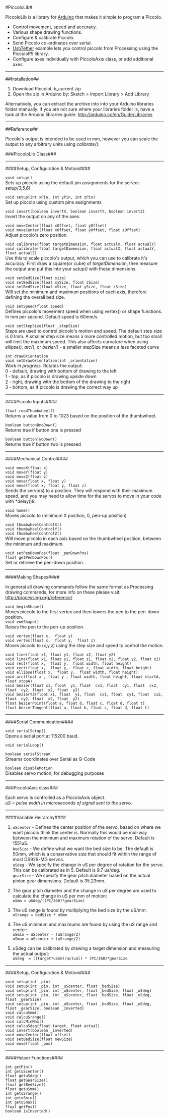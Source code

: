 #PiccoloLib#

PiccoloLib is a library for [Arduino](http://www.arduino.cc) that makes it simple to program a Piccolo.

* Control movement, speed and accuracy.
* Various shape drawing functions.
* Configure & calibrate Piccolo.
* Send Piccolo co-ordinates over serial.
* [UsbTether]() example lets you control piccolo from Processing using the PiccoloP5 library.
* Configure axes individually with PiccoloAxis class, or add additional axes.

---

##Installation##

1. Download PiccoloLib_current.zip
2. Open the zip in Arduino by: Sketch > Import Library > Add Library

Alternatively, you can extract the archive into into your Arduino libraries folder manually.
If you are not sure where your libraries folder is, have a look at the Arduino libraries guide: http://arduino.cc/en/Guide/Libraries

---

##Reference##

Piccolo's output is intended to be used in mm, however you can scale the output to any arbitrary units using *calibrate()*.


###PiccoloLib Class###

---
####Setup, Configuration & Motion####

`void setup()`  
Sets up piccolo using the default pin assignments for the servos: *setup(3,5,6)*

`void setup(int xPin, int yPin, int zPin)`  
Set up piccolo using custom pins assignments

`void invert(boolean invertX, boolean invertY, boolean invertZ)`  
Invert the output on any of the axes.

`void moveCenter(float xOffset, float yOffset)`  
`void moveCenter(float xOffset, float yOffset, float zOffset)`  
Adjust piccolo's zero position.

`void calibrate(float targetDimension, float actualX, float actualY)`  
`void calibrate(float targetDimension, float actualX, float actualY, float actualZ)`  
Use this to scale piccolo's output, which you can use to calibrate it's accuracy.  First draw a square(or cube) of *targetDimension*, then measure the output and put this into your *setup()* with these dimensions.

`void setBedSize(float size)`  
`void setBedSize(float xySize, float zSize)`  
`void setBedSize(float xSize, float ySize, float zSize)`  
Will set the minimum and maximum positions of each axis, therefore defining the overall bed size.

`void setSpeed(float speed)`  
Defines piccolo's movement speed when using vertex() or shape functions.  In mm per second.  Default speed is 60mm/s.

`void setStepSize(float _stepSize)`  
Steps are used to control piccolo's motion and speed.  The default step size is 0.1mm.  A smaller step size means a more controlled motion, but too small will limit the maximum speed.  This also affects curvature when using *ellipse()*, *arc()*, or *bezier()* - a smaller stepSize means a less faceted curve

`int drawOrientation`  
`void setDrawOrientation(int _orientation)`  
*Work in progress.* Rotates the output:  
0 - default, drawing with bottom of drawing to the left  
1 - top, as if piccolo is drawing upside down  
2 - right, drawing with the bottom of the drawing to the right  
3  - bottom, as if piccolo is drawing the correct way up  

---
####Piccolo Inputs####

`float readThumbwheel()`  
Returns a value from 0 to 1023 based on the position of the thumbwheel.

`boolean buttonOneDown()`  
Returns true if button one is pressed

`boolean buttonTwoDown()`  
Returns true if button two is pressed

---
####Mechanical Control####

`void moveX(float x)`  
`void moveY(float y)`  
`void moveZ(float z)`  
`void move(float x, float y)`  
`void move(float x, float y, float z)`  
Sends the servo(s) to a position.  They will respond with their maximum speed, and you may need to allow time for the servos to move in your code with *delay()8.

`void home()`  
Moves piccolo to (minimum X position, 0, pen-up position)

`void thumbwheelControlX()`  
`void thumbwheelControlY()`  
`void thumbwheelControlZ()`  
Will move piccolo in each axis based on the thumbwheel position, between the minimum and maximum.

`void setPenDownPos(float _penDownPos)`  
`float getPenDownPos()`  
Set or retrieve the pen-down position.

---
####Making Shapes####

In general all drawing commands follow the same format as Processing drawing commands, for more info on these please visit: http://processing.org/reference/

`void beginShape()`  
Moves piccolo to the first vertex and then lowers the pen to the pen-down position.  
`void endShape()`  
Raises the pen to the pen-up position.  

`void vertex(float x,  float y)`  
`void vertex(float x,  float y,  float z)`  
Moves piccolo to (x,y,z) using the step size and speed to control the motion.

`void line(float x1, float y1, float x2, float y2)`  
`void line(float x1, float y1, float z1, float x2, float y2, float z2)`  
`void rect(float x,  float y,  float width, float height)`  
`void rect(float x,  float y,  float z, float width, float height)`  
`void ellipse(float x,  float y,  float width, float height)`  
`void arc(float x , float y , float width, float height, float startA, float stopA)`  
`void bezier(float x1, float  y1, float  cx1, float  cy1, float  cx2, float  cy2, float  x2, float  y2)`  
`void bezierYZ(float x1, float  y1, float  cx1, float  cy1, float  cx2, float  cy2, float  x2, float  y2)`  
`float bezierPoint(float a, float b, float c, float d, float t)`  
`float bezierTangent(float a, float b, float c, float d, float t)`  

---
####Serial Communication####

`void serialSetup()`  
Opens a serial port at 115200 baud.

`void serialLoop()`  

`boolean serialStream`  
Streams coordinates over Serial as G-Code

`boolean disableMotion`  
Disables servo motion, for debugging purposes


---
###PiccoloAxis class###

Each servo is controlled as a PiccoloAxis object.  
*uS = pulse width in microseconds of signal sent to the servo.*

---
####Variable Heirarchy####

1. `uScenter` - Defines the center position of the servo, based on where we want piccolo think the center is.  Normally this would be mid-way between the minimum and maximum rotation of the servo.  Default is 1551uS.  
`bedSize` - We define what we want the bed size to be.  The default is 50mm, which is a conservative size that should fit within the range of most DS929-MG servos.  
`uSdeg` - We specify the change in uS per degree of rotation for the servo. This can be calibrated as in 5.  Default is 9.7 us/deg.  
`gearSize` - We specify the gear pitch diameter based on the actual pinion gear dimensions.  Default is 35.23mm.

2. The gear pitch diameter and the change in uS per degree are used to calculate the change in uS per mm of motion:  
`uSmm = uSdeg/((PI/360)*gearSize)`

3. The uS range is found by multiplying the bed size by the uS/mm:  
`uSrange = bedSize * uSmm`

4. The uS minimum and maximums are found by using the uS range and center:  
`uSmin = uScenter - (uSrange/2)`  
`uSmax = uScenter + (uSrange/2)`

5. uSdeg can be calibrated by drawing a target dimension and measuring the actual output:  
`uSdeg  = ((target*uSmm)/actual) * (PI/360)*gearSize`

---
####Setup, Configuration & Motion####

`void setup(int _pin)`  
`void setup(int _pin, int _uScenter, float _bedSize)`  
`void setup(int _pin, int _uScenter, float _bedSize, float _uSdeg)`  
`void setup(int _pin, int _uScenter, float _bedSize, float _uSdeg, float _gearSize)`  
`void setup(int _pin, int _uScenter, float _bedSize, float _uSdeg, float _gearSize, boolean _inverted)`  
`void calcuSmm()`  
`void calcuSrange()`  
`void calcMinMax()`  
`void calcuSdeg(float target, float actual)`  
`void invert(boolean _inverted)`  
`void moveCenter(float offset)`  
`void setBedSize(float newSize)`  
`void move(float _pos)`  

---
####Helper Functions####

`int getPin()`  
`int getuScenter()`  
`float getuSdeg()`  
`float getGearSize()`  
`float getBedSize()`  
`float getuSmm()`  
`int getuSrange()`  
`int getuSmin()`  
`int getuSmax()`  
`float getPos()`  
`boolean isInverted()`  